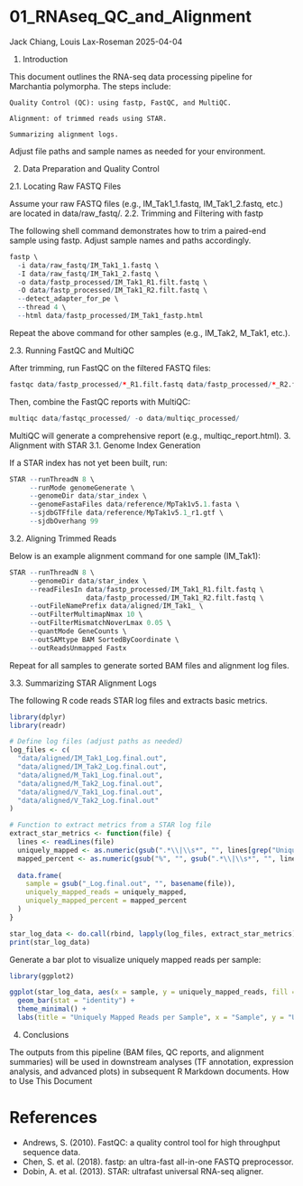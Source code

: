 01_RNAseq_QC_and_Alignment
================
Jack Chiang, Louis Lax-Roseman
2025-04-04

1.  Introduction

This document outlines the RNA-seq data processing pipeline for
Marchantia polymorpha. The steps include:

    Quality Control (QC): using fastp, FastQC, and MultiQC.

    Alignment: of trimmed reads using STAR.

    Summarizing alignment logs.

Adjust file paths and sample names as needed for your environment.

2.  Data Preparation and Quality Control

2.1. Locating Raw FASTQ Files

Assume your raw FASTQ files (e.g., IM_Tak1_1.fastq, IM_Tak1_2.fastq,
etc.) are located in data/raw_fastq/. 2.2. Trimming and Filtering with
fastp

The following shell command demonstrates how to trim a paired-end sample
using fastp. Adjust sample names and paths accordingly.

``` r
fastp \
  -i data/raw_fastq/IM_Tak1_1.fastq \
  -I data/raw_fastq/IM_Tak1_2.fastq \
  -o data/fastp_processed/IM_Tak1_R1.filt.fastq \
  -O data/fastp_processed/IM_Tak1_R2.filt.fastq \
  --detect_adapter_for_pe \
  --thread 4 \
  --html data/fastp_processed/IM_Tak1_fastp.html
```

Repeat the above command for other samples (e.g., IM_Tak2, M_Tak1,
etc.).

2.3. Running FastQC and MultiQC

After trimming, run FastQC on the filtered FASTQ files:

``` r
fastqc data/fastp_processed/*_R1.filt.fastq data/fastp_processed/*_R2.filt.fastq -o data/fastqc_processed/
```

Then, combine the FastQC reports with MultiQC:

``` r
multiqc data/fastqc_processed/ -o data/multiqc_processed/
```

MultiQC will generate a comprehensive report (e.g.,
multiqc_report.html). 3. Alignment with STAR 3.1. Genome Index
Generation

If a STAR index has not yet been built, run:

``` r
STAR --runThreadN 8 \
     --runMode genomeGenerate \
     --genomeDir data/star_index \
     --genomeFastaFiles data/reference/MpTak1v5.1.fasta \
     --sjdbGTFfile data/reference/MpTak1v5.1_r1.gtf \
     --sjdbOverhang 99
```

3.2. Aligning Trimmed Reads

Below is an example alignment command for one sample (IM_Tak1):

``` r
STAR --runThreadN 8 \
     --genomeDir data/star_index \
     --readFilesIn data/fastp_processed/IM_Tak1_R1.filt.fastq \
                   data/fastp_processed/IM_Tak1_R2.filt.fastq \
     --outFileNamePrefix data/aligned/IM_Tak1_ \
     --outFilterMultimapNmax 10 \
     --outFilterMismatchNoverLmax 0.05 \
     --quantMode GeneCounts \
     --outSAMtype BAM SortedByCoordinate \
     --outReadsUnmapped Fastx
```

Repeat for all samples to generate sorted BAM files and alignment log
files.

3.3. Summarizing STAR Alignment Logs

The following R code reads STAR log files and extracts basic metrics.

``` r
library(dplyr)
library(readr)

# Define log files (adjust paths as needed)
log_files <- c(
  "data/aligned/IM_Tak1_Log.final.out",
  "data/aligned/IM_Tak2_Log.final.out",
  "data/aligned/M_Tak1_Log.final.out",
  "data/aligned/M_Tak2_Log.final.out",
  "data/aligned/V_Tak1_Log.final.out",
  "data/aligned/V_Tak2_Log.final.out"
)

# Function to extract metrics from a STAR log file
extract_star_metrics <- function(file) {
  lines <- readLines(file)
  uniquely_mapped <- as.numeric(gsub(".*\\|\\s*", "", lines[grep("Uniquely mapped reads number", lines)]))
  mapped_percent <- as.numeric(gsub("%", "", gsub(".*\\|\\s*", "", lines[grep("Uniquely mapped reads %", lines)])))
  
  data.frame(
    sample = gsub("_Log.final.out", "", basename(file)),
    uniquely_mapped_reads = uniquely_mapped,
    uniquely_mapped_percent = mapped_percent
  )
}

star_log_data <- do.call(rbind, lapply(log_files, extract_star_metrics))
print(star_log_data)
```

Generate a bar plot to visualize uniquely mapped reads per sample:

``` r
library(ggplot2)

ggplot(star_log_data, aes(x = sample, y = uniquely_mapped_reads, fill = sample)) +
  geom_bar(stat = "identity") +
  theme_minimal() +
  labs(title = "Uniquely Mapped Reads per Sample", x = "Sample", y = "Uniquely Mapped Reads")
```

4.  Conclusions

The outputs from this pipeline (BAM files, QC reports, and alignment
summaries) will be used in downstream analyses (TF annotation,
expression analysis, and advanced plots) in subsequent R Markdown
documents. How to Use This Document

# References

- Andrews, S. (2010). FastQC: a quality control tool for high throughput
  sequence data.
- Chen, S. et al. (2018). fastp: an ultra-fast all-in-one FASTQ
  preprocessor.
- Dobin, A. et al. (2013). STAR: ultrafast universal RNA-seq aligner.

